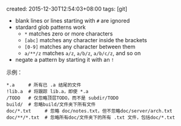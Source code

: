 created: 2015-12-30T12:54:03+08:00
tags: [git]


* blank lines or lines starting with `#` are ignored
* stardard glob patterns work
    * `*` matches zero or more characters
    * `[abc]` matches any character inside the brackets
    * `[0-9]` matches any character between them
    * `a/**/z` matches `a/z`, `a/b/z`, `a/b/c/z`, and so on
* negate a pattern by starting it with an `!`

示例：

```
*.a     # 所有已 .a 结尾的文件
!lib.a  # 将跟踪 lib.a，即使 *.a
/TODO   # 仅忽略顶层TODO，而不是 subdir/TODO
build/  # 忽略build/文件夹下所有文件
doc/*.txt     # 忽略 doc/notes.txt，但不忽略doc/server/arch.txt
doc/**/*.txt  # 忽略所有doc/文件夹下的所有 .txt 文件，包括doc/*.txt
```
